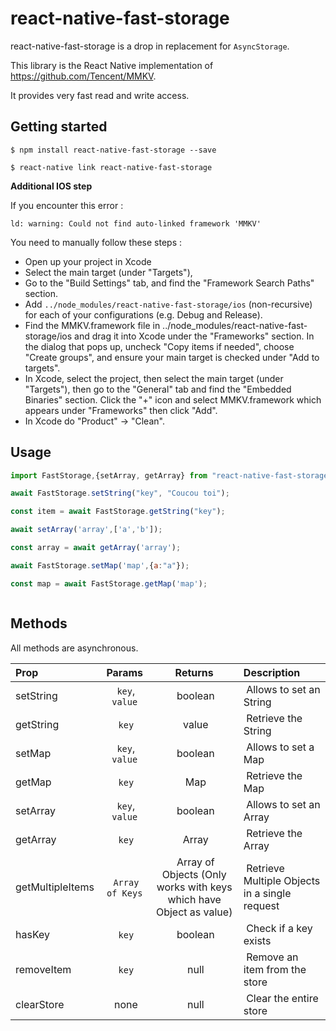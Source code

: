 # react-native-fast-storage

react-native-fast-storage is a drop in replacement for `AsyncStorage`.

This library is the React Native implementation of https://github.com/Tencent/MMKV.

It provides very fast read and write access.

## Getting started

`$ npm install react-native-fast-storage --save`

`$ react-native link react-native-fast-storage`

**Additional IOS step**

If you encounter this error :

```
ld: warning: Could not find auto-linked framework 'MMKV'
```

You need to manually follow these steps :

- Open up your project in Xcode
- Select the main target (under "Targets"),
- Go to the "Build Settings" tab, and find the "Framework Search Paths" section.
- Add `../node_modules/react-native-fast-storage/ios` (non-recursive) for each of your configurations (e.g. Debug and Release).
- Find the MMKV.framework file in ../node_modules/react-native-fast-storage/ios and drag it into Xcode under the "Frameworks" section. In the dialog that pops up, uncheck "Copy items if needed", choose "Create groups", and ensure your main target is checked under "Add to targets".
- In Xcode, select the project, then select the main target (under "Targets"), then go to the "General" tab and find the "Embedded Binaries" section. Click the "+" icon and select MMKV.framework which appears under "Frameworks" then click "Add".
- In Xcode do "Product" -> "Clean".

## Usage

```javascript
import FastStorage,{setArray, getArray} from "react-native-fast-storage";

await FastStorage.setString("key", "Coucou toi");

const item = await FastStorage.getString("key");

await setArray('array',['a','b']);

const array = await getArray('array');

await FastStorage.setMap('map',{a:"a"});

const map = await FastStorage.getMap('map');



```

## Methods

All methods are asynchronous.

| Prop       |     Params      | Returns  | Description                    |
| :--------- | :-------------: | :------: | :----------------------------- |
| setString    |  `key`, `value` |  boolean |  Allows to set an String       |
| getString   |      `key`      |  value |  Retrieve the String            |
| setMap    |  `key`, `value` |  boolean |  Allows to set a Map     |
| getMap   |      `key`      |  Map |  Retrieve the Map           |
| setArray    |  `key`, `value` |  boolean |  Allows to set an Array     |
| getArray   |      `key`      |  Array |  Retrieve the Array         |
| getMultipleItems   |      `Array of Keys`      |  Array of Objects (Only works with keys which have Object as value) |  Retrieve Multiple Objects in a single request        |
| hasKey |      `key`      |   boolean   |  Check if a key exists |
| removeItem |      `key`      |   null   |  Remove an item from the store |
| clearStore |       none      |   null   |  Clear the entire store        |
